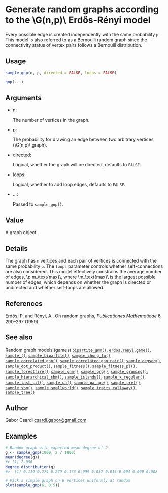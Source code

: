 # Generate random graphs according to the \\G(n,p)\\ Erdős-Rényi model

Every possible edge is created independently with the same probability
`p`. This model is also referred to as a Bernoulli random graph since
the connectivity status of vertex pairs follows a Bernoulli
distribution.

## Usage

``` r
sample_gnp(n, p, directed = FALSE, loops = FALSE)

gnp(...)
```

## Arguments

- n:

  The number of vertices in the graph.

- p:

  The probability for drawing an edge between two arbitrary vertices
  (\\G(n,p)\\ graph).

- directed:

  Logical, whether the graph will be directed, defaults to `FALSE`.

- loops:

  Logical, whether to add loop edges, defaults to `FALSE`.

- ...:

  Passed to `sample_gnp()`.

## Value

A graph object.

## Details

The graph has `n` vertices and each pair of vertices is connected with
the same probability `p`. The `loops` parameter controls whether
self-connections are also considered. This model effectively constrains
the average number of edges, \\p m\_\text{max}\\, where
\\m\_\text{max}\\ is the largest possible number of edges, which depends
on whether the graph is directed or undirected and whether self-loops
are allowed.

## References

Erdős, P. and Rényi, A., On random graphs, *Publicationes Mathematicae*
6, 290–297 (1959).

## See also

Random graph models (games)
[`bipartite_gnm()`](https://r.igraph.org/reference/sample_bipartite_gnm.md),
[`erdos.renyi.game()`](https://r.igraph.org/reference/erdos.renyi.game.md),
[`sample_()`](https://r.igraph.org/reference/sample_.md),
[`sample_bipartite()`](https://r.igraph.org/reference/sample_bipartite.md),
[`sample_chung_lu()`](https://r.igraph.org/reference/sample_chung_lu.md),
[`sample_correlated_gnp()`](https://r.igraph.org/reference/sample_correlated_gnp.md),
[`sample_correlated_gnp_pair()`](https://r.igraph.org/reference/sample_correlated_gnp_pair.md),
[`sample_degseq()`](https://r.igraph.org/reference/sample_degseq.md),
[`sample_dot_product()`](https://r.igraph.org/reference/sample_dot_product.md),
[`sample_fitness()`](https://r.igraph.org/reference/sample_fitness.md),
[`sample_fitness_pl()`](https://r.igraph.org/reference/sample_fitness_pl.md),
[`sample_forestfire()`](https://r.igraph.org/reference/sample_forestfire.md),
[`sample_gnm()`](https://r.igraph.org/reference/sample_gnm.md),
[`sample_grg()`](https://r.igraph.org/reference/sample_grg.md),
[`sample_growing()`](https://r.igraph.org/reference/sample_growing.md),
[`sample_hierarchical_sbm()`](https://r.igraph.org/reference/sample_hierarchical_sbm.md),
[`sample_islands()`](https://r.igraph.org/reference/sample_islands.md),
[`sample_k_regular()`](https://r.igraph.org/reference/sample_k_regular.md),
[`sample_last_cit()`](https://r.igraph.org/reference/sample_last_cit.md),
[`sample_pa()`](https://r.igraph.org/reference/sample_pa.md),
[`sample_pa_age()`](https://r.igraph.org/reference/sample_pa_age.md),
[`sample_pref()`](https://r.igraph.org/reference/sample_pref.md),
[`sample_sbm()`](https://r.igraph.org/reference/sample_sbm.md),
[`sample_smallworld()`](https://r.igraph.org/reference/sample_smallworld.md),
[`sample_traits_callaway()`](https://r.igraph.org/reference/sample_traits_callaway.md),
[`sample_tree()`](https://r.igraph.org/reference/sample_tree.md)

## Author

Gabor Csardi <csardi.gabor@gmail.com>

## Examples

``` r
# Random graph with expected mean degree of 2
g <- sample_gnp(1000, 2 / 1000)
mean(degree(g))
#> [1] 2.056
degree_distribution(g)
#>  [1] 0.119 0.274 0.279 0.173 0.099 0.037 0.013 0.004 0.000 0.002

# Pick a simple graph on 6 vertices uniformly at random
plot(sample_gnp(6, 0.5))
```
